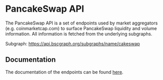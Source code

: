 # PancakeSwap API

The PancakeSwap API is a set of endpoints used by market aggregators (e.g. coinmarketcap.com) to surface PancakeSwap liquidity
and volume information. All information is fetched from the underlying subgraphs.

Subgraph: https://api.bscgraph.org/subgraphs/name/cakeswap

## Documentation

The documentation of the endpoints can be found [here](./documentation.md).
